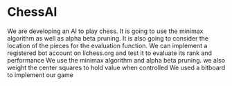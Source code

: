# ChessAI
We are developing an AI to play chess. It is going to use the minimax algorithm as well as alpha beta pruning. It is also going to consider the location of the pieces for the evaluation function.
We can implement a registered bot account on lichess.org and test it to evaluate its rank and performance
We use the minimax algorithm and alpha beta pruning. 
we also weight the center squares to hold value when controlled
We used a bitboard to implement our game
